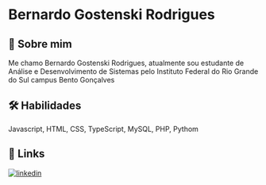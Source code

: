 # Bernardo Gostenski Rodrigues


## 🚀 Sobre mim
Me chamo Bernardo Gostenski Rodrigues, atualmente sou estudante de Análise e Desenvolvimento de Sistemas pelo Instituto Federal do Rio Grande do Sul campus Bento Gonçalves


## 🛠 Habilidades
Javascript, HTML, CSS, TypeScript, MySQL, PHP, Pythom 


## 🔗 Links

[![linkedin](https://img.shields.io/badge/linkedin-0A66C2?style=for-the-badge&logo=linkedin&logoColor=white)](https://www.linkedin.com/in/benardo-gostenski-rodrigues-1a3948258/)


